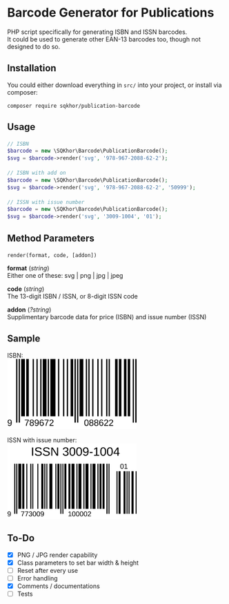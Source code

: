 # Barcode Generator for Publications
PHP script specifically for generating ISBN and ISSN barcodes.  
It could be used to generate other EAN-13 barcodes too, though not designed to do so.  

## Installation

You could either download everything in `src/` into your project, or install via composer:  
```
composer require sqkhor/publication-barcode
```

## Usage
```php
// ISBN
$barcode = new \SQKhor\Barcode\PublicationBarcode();
$svg = $barcode->render('svg', '978-967-2088-62-2');

// ISBN with add on
$barcode = new \SQKhor\Barcode\PublicationBarcode();
$svg = $barcode->render('svg', '978-967-2088-62-2', '50999');

// ISSN with issue number
$barcode = new \SQKhor\Barcode\PublicationBarcode();
$svg = $barcode->render('svg', '3009-1004', '01');
```

## Method Parameters
`render(format, code, [addon])`

__format__ (_string_)  
Either one of these: svg | png | jpg | jpeg

__code__ (_string_)  
The 13-digit ISBN / ISSN, or 8-digit ISSN code

__addon__ (_?string_)   
Supplimentary barcode data for price (ISBN) and issue number (ISSN)

## Sample
ISBN:  
<img src="sample-isbn.svg" width="300" style="background: #fff">

ISSN with issue number:  
<img src="sample-issn.svg" width="300" style="background: #fff">

## To-Do
- [x] PNG / JPG render capability
- [x] Class parameters to set bar width & height
- [ ] Reset after every use
- [ ] Error handling
- [x] Comments / documentations
- [ ] Tests
